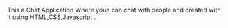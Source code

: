 This a Chat Application Where youe can chat with people and created with it using HTML,CSS,Javascript .
